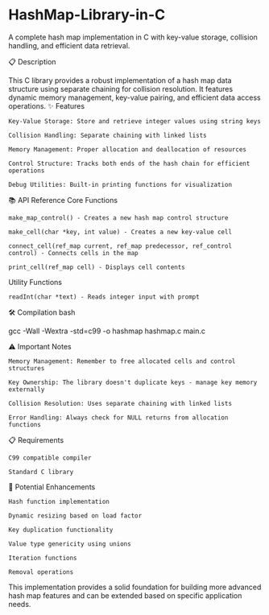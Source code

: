 # HashMap-Library-in-C
A complete hash map implementation in C with key-value storage, collision handling, and efficient data retrieval.

📋 Description

This C library provides a robust implementation of a hash map data structure using separate chaining for collision resolution. It features dynamic memory management, key-value pairing, and efficient data access operations.
✨ Features

    Key-Value Storage: Store and retrieve integer values using string keys

    Collision Handling: Separate chaining with linked lists

    Memory Management: Proper allocation and deallocation of resources

    Control Structure: Tracks both ends of the hash chain for efficient operations

    Debug Utilities: Built-in printing functions for visualization

📚 API Reference
Core Functions

    make_map_control() - Creates a new hash map control structure

    make_cell(char *key, int value) - Creates a new key-value cell

    connect_cell(ref_map current, ref_map predecessor, ref_control control) - Connects cells in the map

    print_cell(ref_map cell) - Displays cell contents

Utility Functions

    readInt(char *text) - Reads integer input with prompt

🛠️ Compilation
bash

gcc -Wall -Wextra -std=c99 -o hashmap hashmap.c main.c

⚠️ Important Notes

    Memory Management: Remember to free allocated cells and control structures

    Key Ownership: The library doesn't duplicate keys - manage key memory externally

    Collision Resolution: Uses separate chaining with linked lists

    Error Handling: Always check for NULL returns from allocation functions

📋 Requirements

    C99 compatible compiler

    Standard C library

🔄 Potential Enhancements

    Hash function implementation

    Dynamic resizing based on load factor

    Key duplication functionality

    Value type genericity using unions

    Iteration functions

    Removal operations

This implementation provides a solid foundation for building more advanced hash map features and can be extended based on specific application needs.
